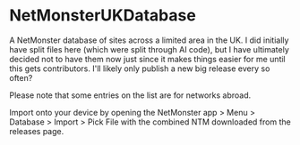 # NetMonsterUKDatabase

A NetMonster database of sites across a limited area in the UK. I did initially have split files here (which were split through AI code), but I have ultimately decided not to have them now just since it makes things easier for me until this gets contributors. I'll likely only publish a new big release every so often?

Please note that some entries on the list are for networks abroad.

Import onto your device by opening the NetMonster app > Menu > Database > Import > Pick File with the combined NTM downloaded from the releases page.